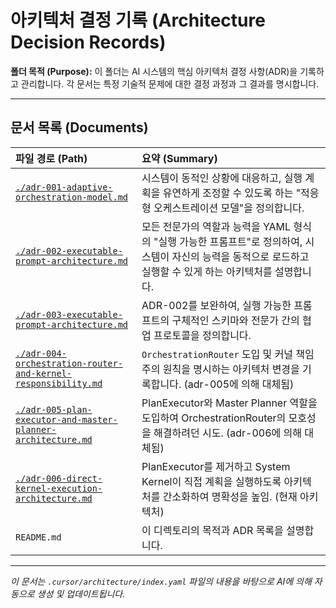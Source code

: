 # 아키텍처 결정 기록 (Architecture Decision Records)

**폴더 목적 (Purpose):** 이 폴더는 AI 시스템의 핵심 아키텍처 결정 사항(ADR)을 기록하고 관리합니다. 각 문서는 특정 기술적 문제에 대한 결정 과정과 그 결과를 명시합니다.

---

## 문서 목록 (Documents)

| 파일 경로 (Path)                                                                                                             | 요약 (Summary)                                                                                                                                                 |
| :--------------------------------------------------------------------------------------------------------------------------- | :------------------------------------------------------------------------------------------------------------------------------------------------------------- |
| [`./adr-001-adaptive-orchestration-model.md`](./adr-001-adaptive-orchestration-model.md)                                     | 시스템이 동적인 상황에 대응하고, 실행 계획을 유연하게 조정할 수 있도록 하는 "적응형 오케스트레이션 모델"을 정의합니다.                                         |
| [`./adr-002-executable-prompt-architecture.md`](./adr-002-executable-prompt-architecture.md)                                 | 모든 전문가의 역할과 능력을 YAML 형식의 "실행 가능한 프롬프트"로 정의하여, 시스템이 자신의 능력을 동적으로 로드하고 실행할 수 있게 하는 아키텍처를 설명합니다. |
| [`./adr-003-executable-prompt-architecture.md`](./adr-003-executable-prompt-architecture.md)                                 | ADR-002를 보완하여, 실행 가능한 프롬프트의 구체적인 스키마와 전문가 간의 협업 프로토콜을 정의합니다.                                                           |
| [`./adr-004-orchestration-router-and-kernel-responsibility.md`](./adr-004-orchestration-router-and-kernel-responsibility.md) | `OrchestrationRouter` 도입 및 커널 책임주의 원칙을 명시하는 아키텍처 변경을 기록합니다. (adr-005에 의해 대체됨)                                                |
| [`./adr-005-plan-executor-and-master-planner-architecture.md`](./adr-005-plan-executor-and-master-planner-architecture.md)   | PlanExecutor와 Master Planner 역할을 도입하여 OrchestrationRouter의 모호성을 해결하려던 시도. (adr-006에 의해 대체됨)                                          |
| [`./adr-006-direct-kernel-execution-architecture.md`](./adr-006-direct-kernel-execution-architecture.md)                     | PlanExecutor를 제거하고 System Kernel이 직접 계획을 실행하도록 아키텍처를 간소화하여 명확성을 높임. (현재 아키텍처)                                            |
| `README.md`                                                                                                                  | 이 디렉토리의 목적과 ADR 목록을 설명합니다.                                                                                                                    |

---

_이 문서는 `.cursor/architecture/index.yaml` 파일의 내용을 바탕으로 AI에 의해 자동으로 생성 및 업데이트됩니다._
